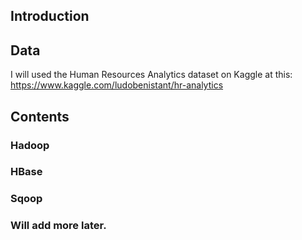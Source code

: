 ## Introduction

## Data
I will used the Human Resources Analytics dataset on Kaggle at this: https://www.kaggle.com/ludobenistant/hr-analytics
## Contents

  ### Hadoop

  ### HBase

  ### Sqoop

  ### Will add more later.

